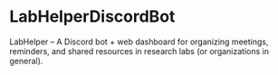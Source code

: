 # LabHelperDiscordBot
LabHelper – A Discord bot + web dashboard for organizing meetings, reminders, and shared resources in research labs (or organizations in general).